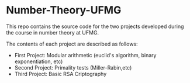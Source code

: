 # Number-Theory-UFMG
This repo contains the source code for the two projects developed during the course in number theory at UFMG.

The contents of each project are described as follows:
* First Project: Modular arithmetic (euclid's algorithm, binary exponentiation, etc)
* Second Project: Primality tests (Miller-Rabin,etc)
* Third Project: Basic RSA Criptography

